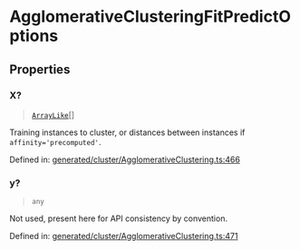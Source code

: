 # AgglomerativeClusteringFitPredictOptions

## Properties

### X?

> [`ArrayLike`](../types/ArrayLike.md)[]

Training instances to cluster, or distances between instances if `affinity='precomputed'`.

Defined in:  [generated/cluster/AgglomerativeClustering.ts:466](https://github.com/transitive-bullshit/scikit-learn-ts/blob/b59c1ff/packages/sklearn/src/generated/cluster/AgglomerativeClustering.ts#L466)

### y?

> `any`

Not used, present here for API consistency by convention.

Defined in:  [generated/cluster/AgglomerativeClustering.ts:471](https://github.com/transitive-bullshit/scikit-learn-ts/blob/b59c1ff/packages/sklearn/src/generated/cluster/AgglomerativeClustering.ts#L471)
